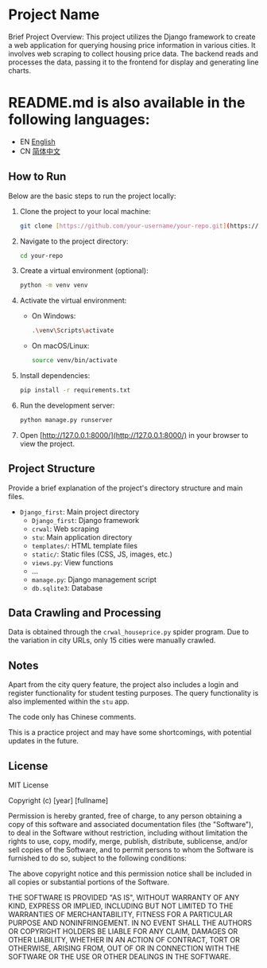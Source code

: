 # Project Name

Brief Project Overview: This project utilizes the Django framework to create a web application for querying housing price information in various cities. It involves web scraping to collect housing price data. The backend reads and processes the data, passing it to the frontend for display and generating line charts.

# README.md is also available in the following languages:
- EN [English](README/README_EN.md)
- CN [简体中文](README/README_CN.md)


## How to Run

Below are the basic steps to run the project locally:

1. Clone the project to your local machine:

    ```bash
    git clone [https://github.com/your-username/your-repo.git](https://github.com/Enl1ghtener/Django-housing-price-search-web)
    ```

2. Navigate to the project directory:

    ```bash
    cd your-repo
    ```

3. Create a virtual environment (optional):

    ```bash
    python -m venv venv
    ```

4. Activate the virtual environment:

    - On Windows:

        ```bash
        .\venv\Scripts\activate
        ```

    - On macOS/Linux:

        ```bash
        source venv/bin/activate
        ```

5. Install dependencies:

    ```bash
    pip install -r requirements.txt
    ```

6. Run the development server:

    ```bash
    python manage.py runserver
    ```

7. Open [http://127.0.0.1:8000/](http://127.0.0.1:8000/) in your browser to view the project.

## Project Structure

Provide a brief explanation of the project's directory structure and main files.

- `Django_first`: Main project directory
    - `Django_first`: Django framework
    - `crwal`: Web scraping
    - `stu`: Main application directory
    - `templates/`: HTML template files
    - `static/`: Static files (CSS, JS, images, etc.)
    - `views.py`: View functions
    - ...
  - `manage.py`: Django management script
  - `db.sqlite3`: Database

## Data Crawling and Processing

Data is obtained through the `crwal_houseprice.py` spider program. Due to the variation in city URLs, only 15 cities were manually crawled.

## Notes

Apart from the city query feature, the project also includes a login and register functionality for student testing purposes. The query functionality is also implemented within the `stu` app.

The code only has Chinese comments.

This is a practice project and may have some shortcomings, with potential updates in the future.


## License

MIT License

Copyright (c) [year] [fullname]

Permission is hereby granted, free of charge, to any person obtaining a copy
of this software and associated documentation files (the "Software"), to deal
in the Software without restriction, including without limitation the rights
to use, copy, modify, merge, publish, distribute, sublicense, and/or sell
copies of the Software, and to permit persons to whom the Software is
furnished to do so, subject to the following conditions:

The above copyright notice and this permission notice shall be included in all
copies or substantial portions of the Software.

THE SOFTWARE IS PROVIDED "AS IS", WITHOUT WARRANTY OF ANY KIND, EXPRESS OR
IMPLIED, INCLUDING BUT NOT LIMITED TO THE WARRANTIES OF MERCHANTABILITY,
FITNESS FOR A PARTICULAR PURPOSE AND NONINFRINGEMENT. IN NO EVENT SHALL THE
AUTHORS OR COPYRIGHT HOLDERS BE LIABLE FOR ANY CLAIM, DAMAGES OR OTHER
LIABILITY, WHETHER IN AN ACTION OF CONTRACT, TORT OR OTHERWISE, ARISING FROM,
OUT OF OR IN CONNECTION WITH THE SOFTWARE OR THE USE OR OTHER DEALINGS IN THE
SOFTWARE.
